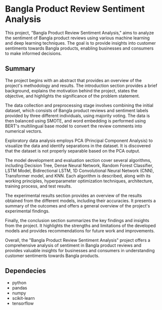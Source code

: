 # Bangla Product Review Sentiment Analysis
This project, "Bangla Product Review Sentiment Analysis," aims to analyze the sentiment of Bangla product reviews using various machine learning and deep learning techniques. The goal is to provide insights into customer sentiments towards Bangla products, enabling businesses and consumers to make informed decisions.

## Summary
The project begins with an abstract that provides an overview of the project's methodology and results. The introduction section provides a brief background, explains the motivation behind the project, states the objective, and highlights the significance of the problem statement.

The data collection and preprocessing stage involves combining the initial dataset, which consists of Bangla product reviews and sentiment labels provided by three different individuals, using majority voting. The data is then balanced using SMOTE, and word embedding is performed using BERT's multilingual base model to convert the review comments into numerical vectors.

Exploratory data analysis employs PCA (Principal Component Analysis) to visualize the data and identify separations in the dataset. It is discovered that the dataset is not properly separable based on the PCA output.

The model development and evaluation section cover several algorithms, including Decision Tree, Dense Neural Network, Random Forest Classifier, LSTM Model, Bidirectional LSTM, 1D Convolutional Neural Network (CNN), Transformer model, and KNN. Each algorithm is described, along with its working principles, hyperparameter optimization techniques, architecture, training process, and test results.

The experimental results section provides an overview of the results obtained from the different models, including their accuracies. It presents a summary of the outcomes and offers a general overview of the project's experimental findings.

Finally, the conclusion section summarizes the key findings and insights from the project. It highlights the strengths and limitations of the developed models and provides recommendations for future work and improvements.

Overall, the "Bangla Product Review Sentiment Analysis" project offers a comprehensive analysis of sentiment in Bangla product reviews and provides valuable insights for businesses and consumers in understanding customer sentiments towards Bangla products.

## Dependecies
- python
- pandas
- numpy
- scikit-learn
- tensorflow
